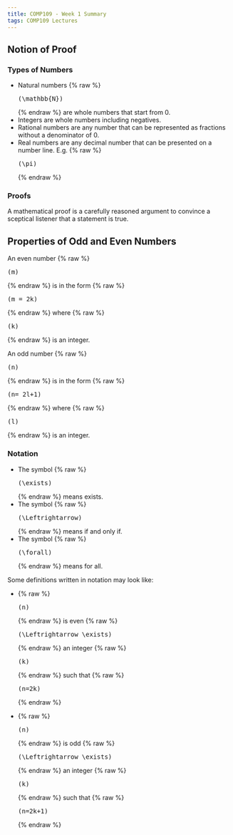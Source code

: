 ```yaml
---
title: COMP109 - Week 1 Summary
tags: COMP109 Lectures
---
```

## Notion of Proof
### Types of Numbers
* Natural numbers {% raw %}<pre>\(\mathbb{N}\)</pre>{% endraw %} are whole numbers that start from 0.
* Integers are whole numbers including negatives.
* Rational numbers are any number that can be represented as fractions without a denominator of 0.
* Real numbers are any decimal number that can be presented on a number line. E.g. {% raw %}<pre>\(\pi\)</pre>{% endraw %}

### Proofs
A mathematical proof is a carefully reasoned argument to convince a sceptical listener that a statement is true.

## Properties of Odd and Even Numbers
An even number {% raw %}<pre>\(m\)</pre>{% endraw %} is in the form {% raw %}<pre>\(m = 2k\)</pre>{% endraw %} where {% raw %}<pre>\(k\)</pre>{% endraw %} is an integer.

An odd number {% raw %}<pre>\(n\)</pre>{% endraw %} is in the form {% raw %}<pre>\(n= 2l+1\)</pre>{% endraw %} where {% raw %}<pre>\(l\)</pre>{% endraw %} is an integer.

### Notation
* The symbol {% raw %}<pre>\(\exists\)</pre>{% endraw %} means exists.
* The symbol {% raw %}<pre>\(\Leftrightarrow\)</pre>{% endraw %} means if and only if. 
* The symbol {% raw %}<pre>\(\forall\)</pre>{% endraw %} means for all.

Some definitions written in notation may look like:

* {% raw %}<pre>\(n\)</pre>{% endraw %} is even {% raw %}<pre>\(\Leftrightarrow \exists\)</pre>{% endraw %}  an integer {% raw %}<pre>\(k\)</pre>{% endraw %} such that {% raw %}<pre>\(n=2k\)</pre>{% endraw %}

* {% raw %}<pre>\(n\)</pre>{% endraw %} is odd {% raw %}<pre>\(\Leftrightarrow \exists\)</pre>{% endraw %}  an integer {% raw %}<pre>\(k\)</pre>{% endraw %} such that {% raw %}<pre>\(n=2k+1\)</pre>{% endraw %}
